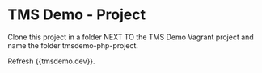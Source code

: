# TMS Demo - Project

Clone this project in a folder NEXT TO the TMS Demo Vagrant project and name the folder tmsdemo-php-project.

Refresh {{tmsdemo.dev}}.
